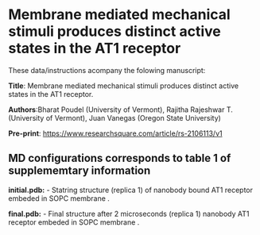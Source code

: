 # Membrane mediated mechanical stimuli produces distinct active states in the AT1 receptor

These data/instructions acompany the folowing manuscript: <br>

**Title**: Membrane mediated mechanical stimuli produces distinct active states in the AT1 receptor.<br>

**Authors**:Bharat Poudel (University of Vermont), Rajitha Rajeshwar T. (University of Vermont), Juan Vanegas (Oregon State University)<br>

**Pre-print**: https://www.researchsquare.com/article/rs-2106113/v1 <br>

## MD configurations corresponds to table 1 of supplememtary information

**initial.pdb:** - Statring structure (replica 1) of  nanobody bound AT1 receptor embeded in SOPC membrane .<br> 

**final.pdb:** - Final structure after 2 microseconds (replica 1)  nanobody AT1 receptor embeded in SOPC membrane .<br>

